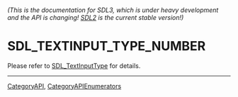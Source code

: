 ###### (This is the documentation for SDL3, which is under heavy development and the API is changing! [SDL2](https://wiki.libsdl.org/SDL2/) is the current stable version!)
# SDL_TEXTINPUT_TYPE_NUMBER

Please refer to [SDL_TextInputType](SDL_TextInputType) for details.

----
[CategoryAPI](CategoryAPI), [CategoryAPIEnumerators](CategoryAPIEnumerators)

